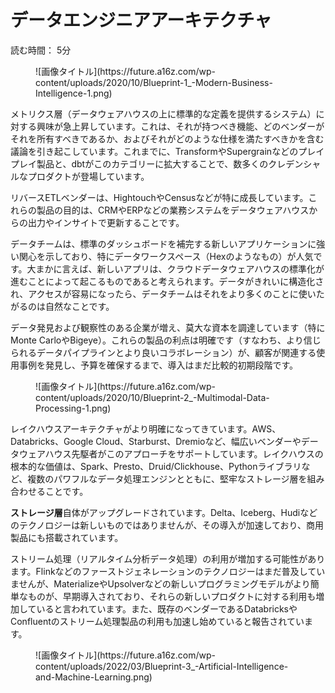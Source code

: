# データエンジニアアーキテクチャ
読む時間： 5分

<figure markdown>
  ![画像タイトル](https://future.a16z.com/wp-content/uploads/2020/10/Blueprint-1_-Modern-Business-Intelligence-1.png)
</figure>

メトリクス層（データウェアハウスの上に標準的な定義を提供するシステム）に対する興味が急上昇しています。これは、それが持つべき機能、どのベンダーがそれを所有すべきであるか、およびそれがどのような仕様を満たすべきかを含む議論を引き起こしています。これまでに、TransformやSupergrainなどのプレイプレイ製品と、dbtがこのカテゴリーに拡大することで、数多くのクレデンシャルなプロダクトが登場しています。

リバースETLベンダーは、HightouchやCensusなどが特に成長しています。これらの製品の目的は、CRMやERPなどの業務システムをデータウェアハウスからの出力やインサイトで更新することです。

データチームは、標準のダッシュボードを補完する新しいアプリケーションに強い関心を示しており、特にデータワークスペース（Hexのようなもの）が人気です。大まかに言えば、新しいアプリは、クラウドデータウェアハウスの標準化が進むことによって起こるものであると考えられます。データがきれいに構造化され、アクセスが容易になったら、データチームはそれをより多くのことに使いたがるのは自然なことです。


データ発見および観察性のある企業が増え、莫大な資本を調達しています（特にMonte CarloやBigeye）。これらの製品の利点は明確です（すなわち、より信じられるデータパイプラインとより良いコラボレーション）が、顧客が関連する使用事例を発見し、予算を確保するまで、導入はまだ比較的初期段階です。

<figure markdown>
  ![画像タイトル](https://future.a16z.com/wp-content/uploads/2020/10/Blueprint-2_-Multimodal-Data-Processing-1.png)
</figure>
レイクハウスアーキテクチャがより明確になってきています。AWS、Databricks、Google Cloud、Starburst、Dremioなど、幅広いベンダーやデータウェアハウス先駆者がこのアプローチをサポートしています。レイクハウスの根本的な価値は、Spark、Presto、Druid/Clickhouse、Pythonライブラリなど、複数のパワフルなデータ処理エンジンとともに、堅牢なストレージ層を組み合わせることです。


**ストレージ層**自体がアップグレードされています。Delta、Iceberg、Hudiなどのテクノロジーは新しいものではありませんが、その導入が加速しており、商用製品にも搭載されています。

ストリーム処理（リアルタイム分析データ処理）の利用が増加する可能性があります。Flinkなどのファーストジェネレーションのテクノロジーはまだ普及していませんが、MaterializeやUpsolverなどの新しいプログラミングモデルがより簡単なものが、早期導入されており、それらの新しいプロダクトに対する利用も増加していると言われています。また、既存のベンダーであるDatabricksやConfluentのストリーム処理製品の利用も加速し始めていると報告されています。

<figure markdown>
  ![画像タイトル](https://future.a16z.com/wp-content/uploads/2022/03/Blueprint-3_-Artificial-Intelligence-and-Machine-Learning.png)
</figure>
